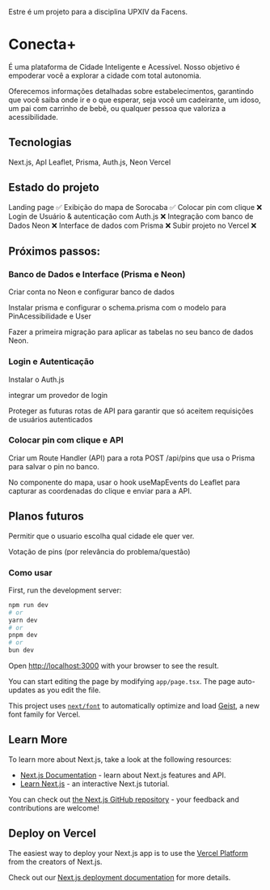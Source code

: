 Estre é um projeto para a disciplina UPXIV da Facens.

# Conecta+
É uma plataforma de Cidade Inteligente e Acessível. Nosso objetivo é empoderar você a explorar a cidade com total autonomia.

Oferecemos informações detalhadas sobre estabelecimentos, garantindo que você saiba onde ir e o que esperar, seja você um cadeirante, um idoso, um pai com carrinho de bebê, ou qualquer pessoa que valoriza a acessibilidade.

## Tecnologias
Next.js, 
ApI Leaflet,
Prisma, Auth.js, Neon
Vercel

## Estado do projeto

Landing page ✅
Exibição do mapa de Sorocaba ✅
Colocar pin com clique ❌
Login de Usuário & autenticação com Auth.js ❌
Integração com banco de Dados Neon ❌
Interface de dados com Prisma ❌
Subir projeto no Vercel ❌

## Próximos passos:

### Banco de Dados e Interface (Prisma e Neon)

Criar conta no Neon e configurar banco de dados

Instalar prisma e configurar o schema.prisma com o modelo para PinAcessibilidade e User

Fazer a primeira migração para aplicar as tabelas no seu banco de dados Neon.

### Login e Autenticação

Instalar o Auth.js

integrar um provedor de login

Proteger as futuras rotas de API para garantir que só aceitem requisições de usuários autenticados

### Colocar pin com clique e API

Criar um Route Handler (API) para a rota POST /api/pins que usa o Prisma para salvar o pin no banco.

No componente do mapa, usar o hook useMapEvents do Leaflet para capturar as coordenadas do clique e enviar para a API.

## Planos futuros

Permitir que o usuario escolha qual cidade ele quer ver.

Votação de pins (por relevância do problema/questão)


### Como usar
First, run the development server:

```bash
npm run dev
# or
yarn dev
# or
pnpm dev
# or
bun dev
```

Open [http://localhost:3000](http://localhost:3000) with your browser to see the result.

You can start editing the page by modifying `app/page.tsx`. The page auto-updates as you edit the file.

This project uses [`next/font`](https://nextjs.org/docs/app/building-your-application/optimizing/fonts) to automatically optimize and load [Geist](https://vercel.com/font), a new font family for Vercel.

## Learn More

To learn more about Next.js, take a look at the following resources:

- [Next.js Documentation](https://nextjs.org/docs) - learn about Next.js features and API.
- [Learn Next.js](https://nextjs.org/learn) - an interactive Next.js tutorial.

You can check out [the Next.js GitHub repository](https://github.com/vercel/next.js) - your feedback and contributions are welcome!

## Deploy on Vercel

The easiest way to deploy your Next.js app is to use the [Vercel Platform](https://vercel.com/new?utm_medium=default-template&filter=next.js&utm_source=create-next-app&utm_campaign=create-next-app-readme) from the creators of Next.js.

Check out our [Next.js deployment documentation](https://nextjs.org/docs/app/building-your-application/deploying) for more details.
